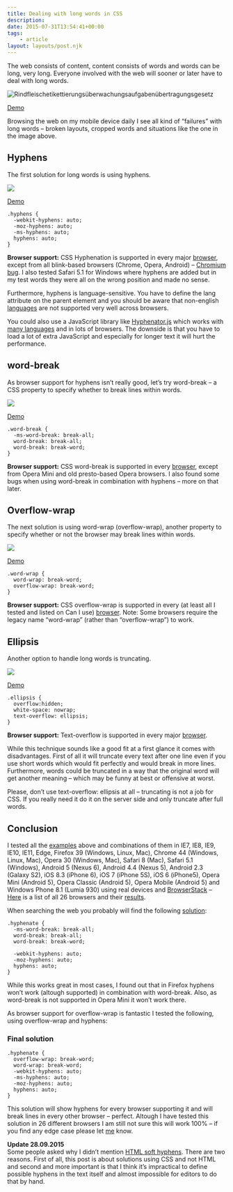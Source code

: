 ```yaml
---
title: Dealing with long words in CSS
description: 
date: 2015-07-31T13:54:41+00:00
tags:
    - article
layout: layouts/post.njk
---
```


The web consists of content, content consists of words and words can be long, very long. Everyone involved with the web will sooner or later have to deal with long words.

![Rindfleischetikettierungsüberwachungsaufgabenübertragungsgesetz](https://justmarkup.com/log/wp-content/uploads/2015/07/long-word-overlow.png)  
  
[Demo](http://jsbin.com/fujopa/edit?html,css,output)

Browsing the web on my mobile device daily I see all kind of “failures” with long words – broken layouts, cropped words and situations like the one in the image above.

Hyphens
--------------------------

The first solution for long words is using hyphens.

![](https://justmarkup.com/log/wp-content/uploads/2015/07/long-word-hyphens.png)

[Demo](http://jsbin.com/zimeta/4/edit?html,css,output)

    .hyphens {
      -webkit-hyphens: auto;
      -moz-hyphens: auto;
      -ms-hyphens: auto;
      hyphens: auto;
    }
    

**Browser support:** CSS Hyphenation is supported in every major [browser](http://caniuse.com/#feat=css-hyphens), except from all blink-based browsers (Chrome, Opera, Android) – [Chromium bug](https://code.google.com/p/chromium/issues/detail?id=47083). I also tested Safari 5.1 for Windows where hyphens are added but in my test words they were all on the wrong position and made no sense.

Furthermore, hyphens is language-sensitive. You have to define the lang attribute on the parent element and you should be aware that non-english [languages](https://developer.mozilla.org/en/docs/Web/CSS/hyphens#Notes_on_supported_languages) are not supported very well across browsers.

You could also use a JavaScript library like [Hyphenator.js](http://mnater.github.io/Hyphenator/) which works with [many languages](https://github.com/mnater/Hyphenator/blob/wiki/en_AddNewLanguage.md#what-we-have-now) and in lots of browsers. The downside is that you have to load a lot of extra JavaScript and especially for longer text it will hurt the performance.

word-break
--------------------------

As browser support for hyphens isn’t really good, let’s try word-break – a CSS property to specify whether to break lines within words.

![](https://justmarkup.com/log/wp-content/uploads/2015/07/long-word-word-wrap.png)

[Demo](http://jsbin.com/nulequ/edit?html,css,output)

    .word-break {
      -ms-word-break: break-all;
      word-break: break-all;
      word-break: break-word;
    }
    

**Browser support:** CSS word-break is supported in every [browser](http://caniuse.com/#feat=word-break), except from Opera Mini and old presto-based Opera browsers. I also found some bugs when using word-break in combination with hyphens – more on that later.

Overflow-wrap
--------------------------

The next solution is using word-wrap (overflow-wrap), another property to specify whether or not the browser may break lines within words.

![](https://justmarkup.com/log/wp-content/uploads/2015/07/long-word-word-wrap.png)

[Demo](http://jsbin.com/fuweha/edit?html,css,output)

    .word-wrap {
      word-wrap: break-word;
      overflow-wrap: break-word;
    }
    

**Browser support:** CSS overflow-wrap is supported in every (at least all I tested and listed on Can I use) [browser](http://caniuse.com/#feat=wordwrap). Note: Some browsers require the legacy name “word-wrap” (rather than “overflow-wrap”) to work.

Ellipsis
--------------------------

Another option to handle long words is truncating.

![](https://justmarkup.com/log/wp-content/uploads/2015/07/long-word-ellipses.png)

[Demo](http://jsbin.com/miselu/edit?html,css,output)

    .ellipsis {
      overflow:hidden; 
      white-space: nowrap;
      text-overflow: ellipsis;
    }
    

**Browser support:** Text-overflow is supported in every major [browser](http://caniuse.com/#feat=text-overflow).

While this technique sounds like a good fit at a first glance it comes with disadvantages. First of all it will truncate every text after one line even if you use short words which would fit perfectly and would break in more lines. Furthermore, words could be truncated in a way that the original word will get another meaning – which may be funny at best or offensive at worst.

Please, don’t use text-overflow: ellipsis at all – truncating is not a job for CSS. If you really need it do it on the server side and only truncate after full words.

Conclusion
--------------------------

I tested all the [examples](http://jsbin.com/mojaxo/edit?html,css,output) above and combinations of them in IE7, IE8, IE9, IE10, IE11, Edge, Firefox 39 (Windows, Linux, Mac), Chrome 44 (Windows, Linux, Mac), Opera 30 (Windows, Mac), Safari 8 (Mac), Safari 5.1 (Windows), Android 5 (Nexus 6), Android 4.4 (Nexus 5), Android 2.3 (Galaxy S2), iOS 8.3 (iPhone 6), iOS 7 (iPhone 5S), iOS 6 (iPhone5), Opera Mini (Android 5), Opera Classic (Android 5), Opera Mobile (Android 5) and Windows Phone 8.1 (Lumia 930) using real devices and [BrowserStack](https://www.browserstack.com) – [Here](https://gist.github.com/justmarkup/891ae55c4f8667c75e0e) is a list of all 26 browsers and their [results](https://gist.github.com/justmarkup/891ae55c4f8667c75e0e).

When searching the web you probably will find the following [solution](https://css-tricks.com/almanac/properties/h/hyphenate/):

    .hyphenate {
      -ms-word-break: break-all;
      word-break: break-all;
      word-break: break-word;
    
      -webkit-hyphens: auto;
      -moz-hyphens: auto;
      hyphens: auto;
    }
    

While this works great in most cases, I found out that in Firefox hyphens won’t work (altough supported) in combination with word-break. Also, as word-break is not supported in Opera Mini it won’t work there.

As browser support for overflow-wrap is fantastic I tested the following, using overflow-wrap and hyphens:

### Final solution

    .hyphenate {
      overflow-wrap: break-word;
      word-wrap: break-word;
      -webkit-hyphens: auto;
      -ms-hyphens: auto;
      -moz-hyphens: auto;
      hyphens: auto;
    }
    

This solution will show hyphens for every browser supporting it and will break lines in every other browser – perfect. Altough I have tested this solution in 26 different browsers I am still not sure this will work 100% – if you find any edge case please let [me](https://twitter.com/justmarkup) know.

**Update 28.09.2015**  
Some people asked why I didn’t mention [HTML soft hyphens](https://en.wikipedia.org/wiki/Soft_hyphen). There are two reasons. First of all, this post is about solutions using CSS and not HTML and second and more important is that I think it’s impractical to define possible hyphens in the text itself and almost impossible for editors to do that by hand.